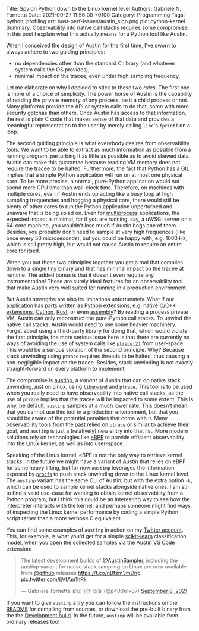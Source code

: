 Title:    Spy on Python down to the Linux kernel level
Authors:  Gabriele N. Tornetta
Date:     2021-09-27 11:56:00 +0100
Category: Programming
Tags:     python, profiling
art:      bust-perf-issues/austin_sign.png
pic:      python-kernel
Summary:  Observability into native call stacks requires some compromise. In this post I explain what this actually means for a Python tool like Austin.


When I conceived the design of [Austin][austin] for the first time, I've sworn
to always adhere to two guiding principles:

- no dependencies other than the standard C library (and whatever system calls
  the OS provides);
- minimal impact on the tracee, even under high sampling frequency.

Let me elaborate on why I decided to stick to these two _rules_. The first one
is more of a choice of simplicity. The power horse of Austin is the capability
of reading the private memory of any process, be it a child process or not. Many
platforms provide the API or system calls to do that, some with more security
gotchas than others. Once Austin has access to that information, the rest is
plain C code that makes sense of that data and provides a meaningful
representation to the user by merely calling `libc`'s `fprintf` on a loop.

The second guiding principle is what everybody desires from observability tools.
We want to be able to extract as much information as possible from a running
program, perturbing it as little as possible as to avoid skewed data. Austin can
make this guarantee because reading VM memory does not require the tracee to be
halted. Furthermore, the fact that Python has a [GIL][gil] implies that a simple
Python application will run on at most one physical core. To be more precise, a
normal, pure-Python application would not spend more CPU time than wall-clock
time. Therefore, on machines with multiple cores, even if Austin ends up acting
like a busy loop at high sampling frequencies and hogging a physical core, there
would still be plenty of other cores to run the Python application unperturbed
and unaware that is being spied on. Even for [multiprocess][mp] applications,
the expected impact is minimal, for if you are running, say, a uWSGI server on a
64-core machine, you wouldn't lose much if Austin hogs one of them. Besides, you
probably don't need to sample at very high frequences (like once every 50
microseconds), but you could be happy with, e.g. 1000 Hz, which is still pretty
high, but would not cause Austin to require an entire core for itself.

When you put these two principles together you get a tool that compiles down to
a single tiny binary and that has minimal impact on the tracee at runtime. The
added bonus is that it doesn't even require any instrumentation! These are
surely ideal features for an observability tool that make Austin very well
suited for running in a production environment.

But Austin strengths are also its limitations unfortunately. What if our
application has parts written as Python extensions, e.g. native [C/C++
extensions][ext], [Cython][cython], [Rust][pyo3], or even [assembly][asm]? By
reading a process private VM, Austin can only reconstruct the pure-Python call
stacks. To unwind the native call stacks, Austin would need to use some heavier
machinery. Forget about using a third-party library for doing that, which would
violate the first principle, the more serious issue here is that there are
currently no ways of avoiding the use of system calls like [`ptrace(2)`][ptrace]
from user-space. This would be a serious violation of the second principle. Why?
Because stack unwinding using `ptrace` requires threads to be halted, thus
causing a non-negligible impact on the tracee. Besides, stack unwinding is not
exactly straight-forward on every platform to implement.

The compromise is [austinp][austinp], a _variant_ of Austin that can do native
stack unwinding, _just_ on Linux, using [`libunwind`][libunwind] and `ptrace`.
This tool is to be used when you really need to have observability into native
call stacks, as the use of `ptrace` implies that the tracee will be impacted to
some extent. This is why, be default, `austinp` samples at a much lower rate.
This doesn't mean that you cannot use this tool in a production environment, but
that you should be aware of the potential penalties that come with it. Many
observability tools from the past relied on `ptrace` or similar to achieve their
goal, and `austinp` is just a (relatively) new entry into that list. More modern
solutions rely on technologies like [eBPF][ebpf] to provide efficient
observability into the Linux kernel, as well as into user-space.

Speaking of the Linux kernel, eBPF is not the only way to retrieve kernel
stacks. In the future we might have a variant of Austin that relies on eBPF for
some heavy lifting, but for now `austinp` leverages the information exposed by
[`procfs`][procfs] to push stack unwinding down to the Linux kernel level. The
`austinp` variant has the same CLI of Austin, but with the extra option `-k`,
which can be used to sample kernel stacks alongside native ones. I am still to
find a valid use-case for wanting to obtain kernel observability from a Python
program, but I think this could be an interesting way to see how the interpreter
interacts with the kernel; and perhaps someone might find ways of inspecting the
Linux kernel performance by coding a simple Python script rather than a more
verbose C equivalent.

You can find some examples of `austinp` in action on my [Twitter
account][twitter]. This, for example, is what you'd get for a simple
[scikit-learn][sklearn] classification model, when you open the collected
samples via the [Austin VS Code][vscode] extension:

<blockquote class="twitter-tweet" data-theme="dark"><p lang="en" dir="ltr">The latest development builds of <a href="https://twitter.com/AustinSampler?ref_src=twsrc%5Etfw">@AustinSampler</a>, including the austinp variant for native stack sampling on Linux are now available from <a href="https://twitter.com/github?ref_src=twsrc%5Etfw">@github</a> releases <a href="https://t.co/nBfzm3mDng">https://t.co/nBfzm3mDng</a>. <a href="https://t.co/IjVfAm1hRk">pic.twitter.com/IjVfAm1hRk</a></p>&mdash; Gabriele Tornetta 🇪🇺 🇮🇹 🇬🇧 (@p403n1x87) <a href="https://twitter.com/p403n1x87/status/1435569784620470283?ref_src=twsrc%5Etfw">September 8, 2021</a></blockquote> <script async src="https://platform.twitter.com/widgets.js" charset="utf-8"></script>

If you want to give `austinp` a try you can follow the instructions on the
[README][austinp] for compiling from sources, or download the pre-built binary
from the the [Development build][dev]. In the future, `austinp` will be
available from ordinary releases too!


[austin]: https://github.com/p403n1x87/austin
[gil]: https://realpython.com/python-gil/
[mp]: https://docs.python.org/3/library/multiprocessing.html
[ext]: https://docs.python.org/3/extending/extending.html
[cython]: https://cython.org/
[pyo3]: https://github.com/PyO3/pyo3
[asm]: {filename}2018-03-24-asn-python.md
[austinp]: https://github.com/P403n1x87/austin/tree/devel#native-frame-stack
[libunwind]: https://www.nongnu.org/libunwind/
[ptrace]: https://man7.org/linux/man-pages/man2/ptrace.2.html
[ebpf]: https://ebpf.io/
[procfs]: https://man7.org/linux/man-pages/man5/proc.5.html
[sklearn]: https://scikit-learn.org/stable/
[twitter]: https://twitter.com/p403n1x87
[vscode]: [https://marketplace.visualstudio.com/items?itemName=p403n1x87.austin-vscode]
[dev]: https://github.com/P403n1x87/austin/releases/tag/dev